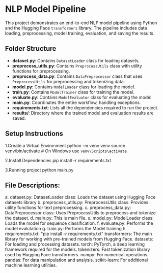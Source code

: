 # NLP Model Pipeline

This project demonstrates an end-to-end NLP model pipeline using Python and the Hugging Face `transformers` library. The pipeline includes data loading, preprocessing, model training, evaluation, and saving the results.

## Folder Structure

- **dataset.py**: Contains `DatasetLoader` class for loading datasets.
- **preprocess_utils.py**: Contains `PreprocessUtils` class with utility functions for preprocessing.
- **preprocess_data.py**: Contains `DataPreprocessor` class that uses `PreprocessUtils` for preprocessing and tokenizing data.
- **model.py**: Contains `ModelLoader` class for loading the model.
- **train.py**: Contains `ModelTrainer` class for training the model.
- **evaluate.py**: Contains `ModelEvaluator` class for evaluating the model.
- **main.py**: Coordinates the entire workflow, handling exceptions.
- **requirements.txt**: Lists all the dependencies required to run the project.
- **results/**: Directory where the trained model and evaluation results are saved.

## Setup Instructions

1.Create a Virtual Environment
python -m venv venv
source venv/bin/activate  # On Windows use `venv\Scripts\activate`

2.Install Dependencies
pip install -r requirements.txt

3.Running project
python main.py

## File Descriptions:
a. dataset.py: DatasetLoader class: Loads the dataset using Hugging Face datasets library
b. preprocess_utils.py: PreprocessUtils class: Provides utility functions for text preprocessing.
c. preprocess_data.py: DataPreprocessor class: Uses PreprocessUtils to preprocess and tokenize the dataset.
d. main.py: This is main file.
e. model.py: ModelLoader class: Loads the model for sequence classification.
f. evaluate.py: Performs the model evalutation
g. train.py: Performs the Model training 
h. requirements.txt: "pip install -r requirements.txt"
    transformers: The main library for working with pre-trained models from Hugging Face.
    datasets: For loading and processing datasets.
    torch: PyTorch, a deep learning framework required for the models.
    tokenizers: Fast tokenization library used by Hugging Face transformers.
    numpy: For numerical operations.
    pandas: For data manipulation and analysis.
    scikit-learn: For additional machine learning utilities.

